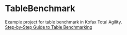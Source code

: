 # TableBenchmark
Example project for table benchmark in Kofax Total Agility.  
[Step-by-Step Guide to Table Benchmarking](https://github.com/KofaxTransformation/KTScripts/blob/master/Table_Benchmark.md)

